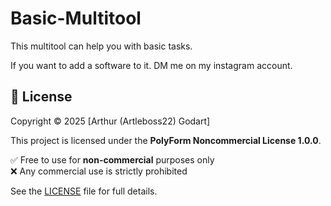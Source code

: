 # Basic-Multitool
This multitool can help you with basic tasks.

If you want to add a software to it. DM me on my instagram account.

## 📜 License

Copyright © 2025 [Arthur (Artleboss22) Godart]

This project is licensed under the **PolyForm Noncommercial License 1.0.0**.

✅ Free to use for **non-commercial** purposes only  
❌ Any commercial use is strictly prohibited  

See the [LICENSE](LICENSE) file for full details.
